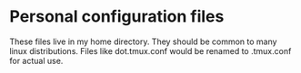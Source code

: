 # Personal configuration files

These files live in my home directory. They should be common to many linux
distributions. Files like dot.tmux.conf would be renamed to .tmux.conf for
actual use.


